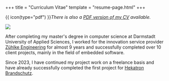 +++
title = "Curriculum Vitae"
template = "resume-page.html"
+++

{{ icon(type="pdf") }}*There is also a <a href="/documents/cv-adrian-winterstein-en.pdf" target="_blank">PDF version of my CV</a> available.*

<img class="rounded-full h-40 w-40 md:float-right md:ml-8 md:mr-8" src="/adrian.png" />

After completing my master's degree in computer science at Darmstadt University of Applied Sciences, I worked for the innovation service provider [Zühlke Engineering](https://www.zuehlke.com) for almost 9 years and successfully completed over 10 client projects, mainly in the field of embedded software.

Since 2023, I have continued my project work on a freelance basis and have already successfully completed the first project for [Hekatron Brandschutz](https://www.hekatron-brandschutz.de).
